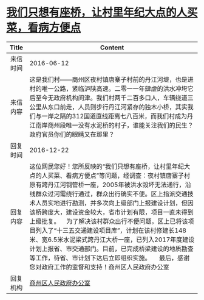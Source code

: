 # <a href="http://www.shangluo.gov.cn/zmhd/ldxxxx.jsp?urltype=leadermail.LeaderMailContentUrl&wbtreeid=1112&leadermailid=3658">我们只想有座桥，让村里年纪大点的人买菜，看病方便点</a>
|Title|Content|
|:---:|---|
|来信时间|2016-06-12|
|来信内容|这是我们村――商州区夜村镇唐寨子村前的丹江河堤，也是进村的唯一公路，紧临沪陕高速。二零一一年肆虐的洪水冲垮它后至今无政府机构问津。我们村两千二百多口人，车辆绕道三公里从东口前走，人员则步行丹江河紧存的独木小桥，其实我们与一岸之隔的312国道直线距离七八百米，而我们村成为丹江南岸商州段唯一没有水泥桥的村子，谁能关注我们的民生？政府官员你们的眼睛又在那里？|
|回复时间|2016-12-22|
|回复内容|这位网民您好！您所反映的“我们只想有座桥，让村里年纪大点的人买菜、看病方便点”等问题，经调查：夜村镇唐寨子村原有跨丹江河钢管桥一座，2005年被洪水毁坏无法通行，沿线群众过河需绕行通过，群众出行确实不便。区上指派交通技术人员实地进行勘测，并多次向上级部门上报建设计划，但因该桥跨度大，建设资金较大，省市计划有限，项目一直未得到上级批复。    为了解决该村群众出行不便问题，区上已将该项目列入了“十三五交通建设项目库”，计划在该村修建长148米、宽6.5米水泥梁式跨丹江大桥一座，已列入2017年度建设计划上报省、市交通部门。目前，已完成桥梁建设的地质勘查等工作，待省、市计划下达后立即组织实施。     最后，感谢您对政府工作的监督和支持！商州区人民政府办公室|
|回复机构|<a href="../../categories/agencies/商州区人民政府办公室.md">商州区人民政府办公室</a>|